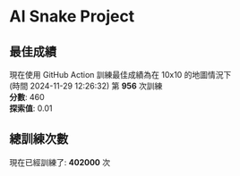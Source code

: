 
# AI Snake Project

## **最佳成績**




現在使用 GitHub Action 訓練最佳成績為在 10x10 的地圖情況下  
(時間 2024-11-29 12:26:32) 第 **956** 次訓練  
**分數**: 460  
**探索值**: 0.01









## 總訓練次數
現在已經訓練了: **402000** 次
